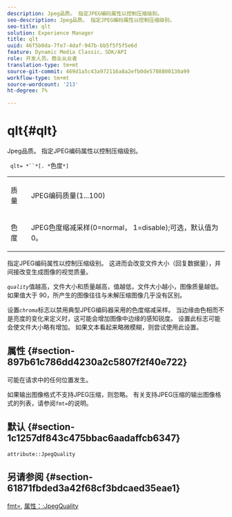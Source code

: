 ```yaml
---
description: Jpeg品质。 指定JPEG编码属性以控制压缩级别。
seo-description: Jpeg品质。 指定JPEG编码属性以控制压缩级别。
seo-title: qlt
solution: Experience Manager
title: qlt
uuid: 46f5b0da-7fe7-4daf-947b-bb5f5f5f5e6d
feature: Dynamic Media Classic，SDK/API
role: 开发人员，商业从业者
translation-type: tm+mt
source-git-commit: 469d1a5c43a972116a8a2efb0de5708800130a99
workflow-type: tm+mt
source-wordcount: '213'
ht-degree: 7%

---
```



# qlt{#qlt}

Jpeg品质。 指定JPEG编码属性以控制压缩级别。

` qlt= *``*[. *`色度`*]`

<table id="simpletable_A245B6A3D2374A6A89DE63A5621CFEC0"> 
 <tr class="strow"> 
  <td class="stentry"> <p> <span class="varname"> 质量 </span> </p> </td> 
  <td class="stentry"> <p>JPEG编码质量(1...100) </p> </td> 
 </tr> 
 <tr class="strow"> 
  <td class="stentry"> <p> <span class="varname"> 色度  </span> </p> </td> 
  <td class="stentry"> <p>JPEG色度缩减采样(0=normal， 1=disable);可选，默认值为0。 </p> </td> 
 </tr> 
</table>

指定JPEG编码属性以控制压缩级别。 这进而会改变文件大小（回复数据量），并间接改变生成图像的视觉质量。

*`quality`*&#x200B;值越高，文件大小和质量越高，值越低，文件大小越小，图像质量越低。 如果值大于 90，所产生的图像往往与未解压缩图像几乎没有区别。

设置&#x200B;*`chroma`*&#x200B;标志以禁用典型JPEG编码器采用的色度缩减采样。 当边缘由色相而不是亮度的变化来定义时，这可能会增加图像中边缘的感知锐度。 设置此标志可能会使文件大小略有增加。 如果文本看起来略微模糊，则尝试使用此设置。

## 属性 {#section-897b61c786dd4230a2c5807f2f40e722}

可能在请求中的任何位置发生。

如果输出图像格式不支持JPEG压缩，则忽略。 有关支持JPEG压缩的输出图像格式的列表，请参阅`fmt=`的说明。

## 默认 {#section-1c1257df843c475bbac6aadaffcb6347}

`attribute::JpegQuality`

## 另请参阅 {#section-61871fbded3a42f68cf3bdcaed35eae1}

[fmt=](../../../../../ir-api/http-protocol/image-rendering-api-ref/c-ir-http-protocol-ref/c-ir-http-protocol-command-reference/r-ir-fmt.md#reference-4c743f67d56b47c5b774fcc900ff758c), [属性：:JpegQuality](../../../../../ir-api/material-cat/image-rendering-api-ref/c-ir-material-catalog/c-ir-attributes-reference/r-ir-jpegquality.md#reference-d86fc5ad18bb436891efdbe1f98fea50)
